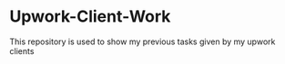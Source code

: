 # Upwork-Client-Work
This repository is used to show my previous tasks given by my upwork clients


